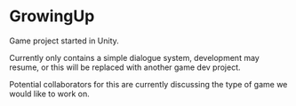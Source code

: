 # GrowingUp
Game project started in Unity.

Currently only contains a simple dialogue system, development may resume, or this will be replaced with another game dev project.

Potential collaborators for this are currently discussing the type of game we would like to work on.
